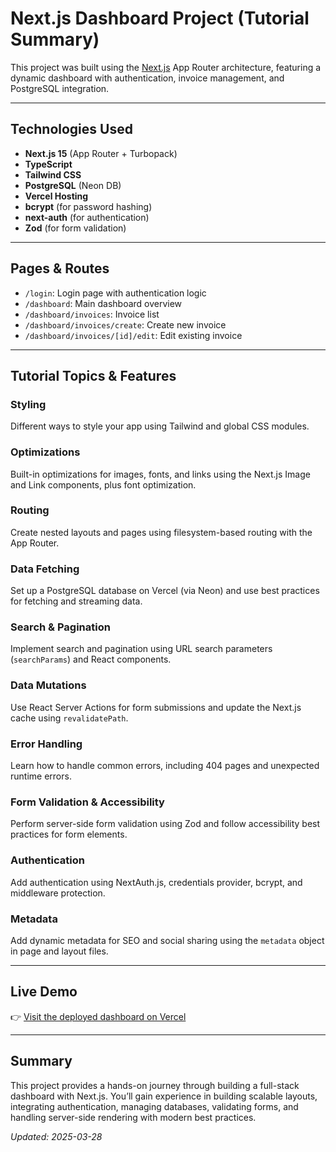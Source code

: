 # Next.js Dashboard Project (Tutorial Summary)

This project was built using the [Next.js](https://nextjs.org/) App Router architecture, featuring a dynamic dashboard with authentication, invoice management, and PostgreSQL integration.

---

## Technologies Used

- **Next.js 15** (App Router + Turbopack)
- **TypeScript**
- **Tailwind CSS**
- **PostgreSQL** (Neon DB)
- **Vercel Hosting**
- **bcrypt** (for password hashing)
- **next-auth** (for authentication)
- **Zod** (for form validation)

---

## Pages & Routes

- `/login`: Login page with authentication logic
- `/dashboard`: Main dashboard overview
- `/dashboard/invoices`: Invoice list
- `/dashboard/invoices/create`: Create new invoice
- `/dashboard/invoices/[id]/edit`: Edit existing invoice

---

##  Tutorial Topics & Features

### Styling
Different ways to style your app using Tailwind and global CSS modules.

### Optimizations
Built-in optimizations for images, fonts, and links using the Next.js Image and Link components, plus font optimization.

### Routing
Create nested layouts and pages using filesystem-based routing with the App Router.

### Data Fetching
Set up a PostgreSQL database on Vercel (via Neon) and use best practices for fetching and streaming data.

### Search & Pagination
Implement search and pagination using URL search parameters (`searchParams`) and React components.

### Data Mutations
Use React Server Actions for form submissions and update the Next.js cache using `revalidatePath`.

### Error Handling
Learn how to handle common errors, including 404 pages and unexpected runtime errors.

### Form Validation & Accessibility
Perform server-side form validation using Zod and follow accessibility best practices for form elements.

### Authentication
Add authentication using NextAuth.js, credentials provider, bcrypt, and middleware protection.

### Metadata
Add dynamic metadata for SEO and social sharing using the `metadata` object in page and layout files.

---

## Live Demo

👉 [Visit the deployed dashboard on Vercel](https://nextjs-dashboard-six-phi-33.vercel.app/)

---

## Summary

This project provides a hands-on journey through building a full-stack dashboard with Next.js. You’ll gain experience in building scalable layouts, integrating authentication, managing databases, validating forms, and handling server-side rendering with modern best practices.

_Updated: 2025-03-28_
